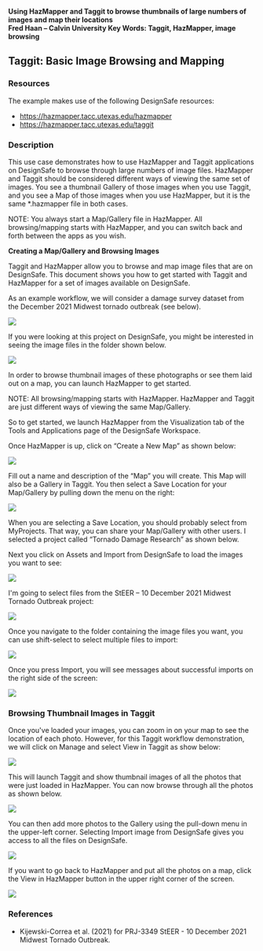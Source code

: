 **Using HazMapper and Taggit to browse thumbnails of large numbers of images and map their locations**   
**Fred Haan – Calvin University Key Words: Taggit, HazMapper, image browsing**
## Taggit: Basic Image Browsing and Mapping

### Resources 

The example makes use of the following DesignSafe resources:

* <https://hazmapper.tacc.utexas.edu/hazmapper>
* <https://hazmapper.tacc.utexas.edu/taggit>

### Description

This use case demonstrates how to use HazMapper and Taggit applications on DesignSafe to browse through large numbers of image files. HazMapper and Taggit should be considered different ways of viewing the same set of images. You see a thumbnail Gallery of those images when you use Taggit, and you see a Map of those images when you use HazMapper, but it is the same *.hazmapper file in both cases.

NOTE: You always start a Map/Gallery file in HazMapper. All browsing/mapping starts with HazMapper, and you can switch back and forth between the apps as you wish.

**Creating a Map/Gallery and Browsing Images**

Taggit and HazMapper allow you to browse and map image files that are on DesignSafe. This document shows you how to get started with Taggit and HazMapper for a set of images available on DesignSafe.

As an example workflow, we will consider a damage survey dataset from the December 2021 Midwest tornado outbreak (see below).

![](img/image001.png)

If you were looking at this project on DesignSafe, you might be interested in seeing the image files in the folder shown below.

![](img/image002.png)

In order to browse thumbnail images of these photographs or see them laid out on a map, you can launch HazMapper to get started.

NOTE: All browsing/mapping starts with HazMapper. HazMapper and Taggit are just different ways of viewing the same Map/Gallery.

So to get started, we launch HazMapper from the Visualization tab of the Tools and Applications page of the DesignSafe Workspace.


<!-- ![](img/image004.png) -->

Once HazMapper is up, click on “Create a New Map” as shown below:

![](img/image006.png)

Fill out a name and description of the “Map” you will create. This Map will also be a Gallery in Taggit. You then select a Save Location for your Map/Gallery by pulling down the menu on the right:


![](img/image007.png)

When you are selecting a Save Location, you should probably select from MyProjects. That way, you can share your Map/Gallery with other users. I selected a project called “Tornado Damage Research” as shown below. 

<!-- ![](img/image008.png) -->

Next you click on Assets and Import from DesignSafe to load the images you want to see:

![](img/image009.png)

I'm going to select files from the StEER – 10 December 2021 Midwest Tornado Outbreak project:

![](img/image010.png)

Once you navigate to the folder containing the image files you want, you can use shift-select to select multiple files to import:

![](img/image011.png)

Once you press Import, you will see messages about successful imports on the right side of the screen:

![](img/image012.png)

### Browsing Thumbnail Images in Taggit

Once you've loaded your images, you can zoom in on your map to see the location of each photo. However, for this Taggit workflow demonstration, we will click on Manage and select View in Taggit as show below:

![](img/image014.png)

This will launch Taggit and show thumbnail images of all the photos that were just loaded in HazMapper. You can now browse through all the photos as shown below.

![](img/image015.png)

You can then add more photos to the Gallery using the pull-down menu in the upper-left corner. Selecting Import image from DesignSafe gives you access to all the files on DesignSafe.

![](img/image017.png)

If you want to go back to HazMapper and put all the photos on a map, click the View in HazMapper button in the upper right corner of the screen.

![](img/image018.png)

### References

* Kijewski-Correa et al. (2021) for PRJ-3349 StEER - 10 December 2021 Midwest Tornado Outbreak.
